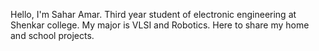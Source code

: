 Hello, I'm Sahar Amar.
Third year student of electronic engineering at Shenkar college.
My major is VLSI and Robotics.
Here to share my home and school projects.
